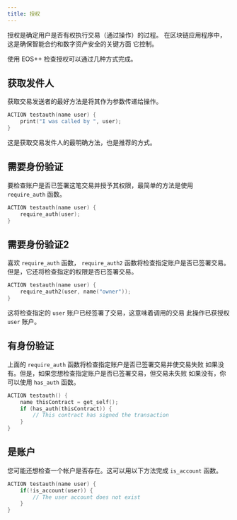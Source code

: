 ```yaml
---
title: 授权
---
```


授权是确定用户是否有权执行交易（通过操作）的过程。 
在区块链应用程序中，这是确保智能合约和数字资产安全的关键方面
它控制。

使用 EOS++ 检查授权可以通过几种方式完成。

## 获取发件人

获取交易发送者的最好方法是将其作为参数传递给操作。

```cpp
ACTION testauth(name user) {
    print("I was called by ", user);
}
```

这是获取交易发件人的最明确方法，也是推荐的方式。

## 需要身份验证

要检查账户是否已签署这笔交易并授予其权限，最简单的方法是使用 `require_auth` 函数。

```cpp
ACTION testauth(name user) {
    require_auth(user);
}
```

## 需要身份验证2

喜欢 `require_auth` 函数， `require_auth2` 函数将检查指定账户是否已签署交易。
但是，它还将检查指定的权限是否已签署交易。

```cpp
ACTION testauth(name user) {
    require_auth2(user, name("owner"));
}
```

这将检查指定的 `user` 账户已经签署了交易，这意味着调用的交易 
此操作已获授权 `user` 账户。

## 有身份验证

上面的 `require_auth` 函数将检查指定账户是否已签署交易并使交易失败
如果没有。但是，如果您想检查指定账户是否已签署交易，但交易未失败
如果没有，你可以使用 `has_auth` 函数。

```cpp
ACTION testauth() {
    name thisContract = get_self();
    if (has_auth(thisContract)) {
        // This contract has signed the transaction
    }
}
```

## 是账户

您可能还想检查一个帐户是否存在。这可以用以下方法完成 `is_account` 函数。

```cpp
ACTION testauth(name user) {
    if(!is_account(user)) {
        // The user account does not exist
    }
}
```
